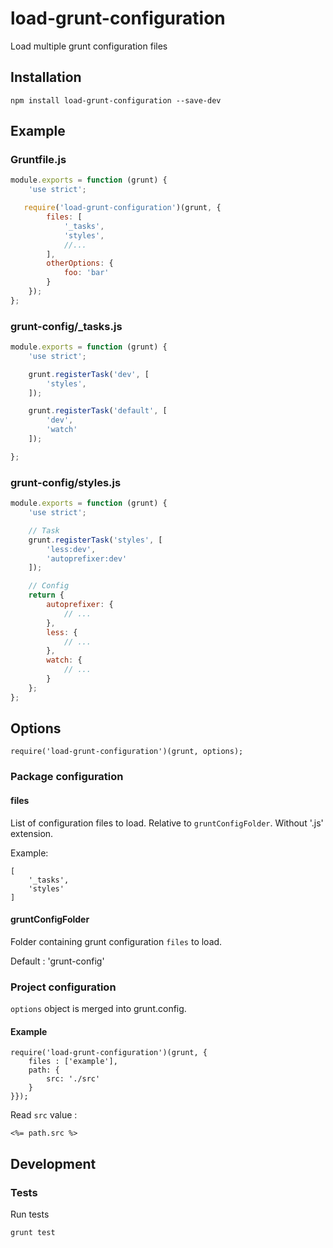 # load-grunt-configuration

Load multiple grunt configuration files


## Installation

`npm install load-grunt-configuration --save-dev`


## Example

### Gruntfile.js
```js
module.exports = function (grunt) {
    'use strict';

   require('load-grunt-configuration')(grunt, {
        files: [
            '_tasks',
            'styles',
            //...
        ],
        otherOptions: {
            foo: 'bar'            
        }
    });
};
```

### grunt-config/_tasks.js
```js
module.exports = function (grunt) {
    'use strict';

    grunt.registerTask('dev', [
        'styles',
    ]);

    grunt.registerTask('default', [
        'dev',
        'watch'
    ]);

};
```

### grunt-config/styles.js
```js
module.exports = function (grunt) {
    'use strict';

    // Task
    grunt.registerTask('styles', [
        'less:dev',
        'autoprefixer:dev'
    ]);

    // Config
    return {
        autoprefixer: {
            // ...
        },
        less: {
            // ...
        },
        watch: {
            // ...
        }
    };
};
```

## Options

```
require('load-grunt-configuration')(grunt, options);
```

### Package configuration

#### files
List of configuration files to load. Relative to `gruntConfigFolder`. Without '.js' extension.

Example:

```
[
    '_tasks',
    'styles'
]
```


#### gruntConfigFolder
Folder containing grunt configuration `files` to load.

Default : 'grunt-config'


### Project configuration
```options``` object is merged into grunt.config.

#### Example

```
require('load-grunt-configuration')(grunt, {
    files : ['example'],
    path: {
        src: './src'
    }
}});
```

Read ``src`` value : 
```
<%= path.src %>
```


## Development

### Tests

Run tests
```
grunt test
```